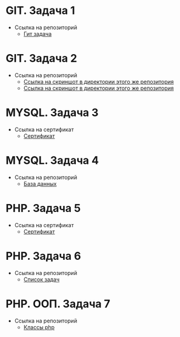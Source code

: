 # GIT. Задача 1
* Ссылка на репозиторий
    - [Гит задача](https://github.com/kiryusha404/hello)
# GIT. Задача 2
* Ссылка на репозиторий
    - [Ссылка на скриншот в директории этого же репозитория](https://github.com/kiryusha404/git/blob/main/game/1.jpg)
    - [Ссылка на скриншот в директории этого же репозитория](https://github.com/kiryusha404/git/blob/main/game/2.jpg)
# MYSQL. Задача 3
* Ссылка на сертификат
    - [Сертификат](https://api2.sololearn.com/v2/certificates/CC-2HU1RLSI/image/jpg)
# MYSQL. Задача 4
* Ссылка на репозиторий
    - [База данных](https://github.com/kiryusha404/git/blob/main/db/at6p4w9cS_g.jpg)
# PHP. Задача 5
* Ссылка на сертификат
    - [Сертификат](https://www.sololearn.com/certificates/CT-LZLWSSZN)
# PHP. Задача 6
* Ссылка на репозиторий
    - [Список задач](https://github.com/kiryusha404/Task_list)
# PHP. ООП. Задача 7
* Ссылка на репозиторий
    - [Классы php](https://github.com/kiryusha404/class-php)
    

